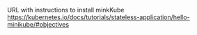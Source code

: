 URL with instructions to install minkKube 
https://kubernetes.io/docs/tutorials/stateless-application/hello-minikube/#objectives